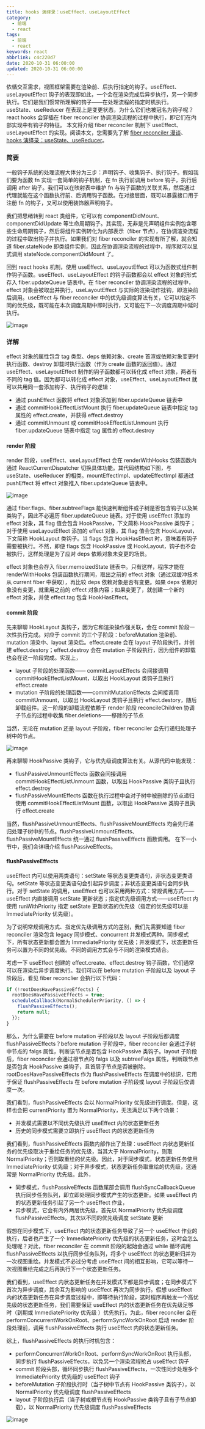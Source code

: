 ```yaml
---
title: hooks 演绎录：useEffect、useLayoutEffect
category:
  - 前端
  - react
tags:
  - 前端
  - react
keywords: react
abbrlink: c4c220d7
date: 2020-10-31 06:00:00
updated: 2020-10-31 06:00:00
---
```


依循交互需求，视图框架需要在渲染前、后执行指定的钩子。useEffect、useLayoutEffect 钩子的表现即如此，一个会在渲染完成后异步执行，另一个同步执行。它们是我们惯常所理解的钩子——在处理流程的指定时机执行。useState、useReducer 在表现上是变更状态，为什么它们也被冠名为钩子呢？react hooks 会穿插在 fiber reconciler 协调渲染流程的过程中执行，即它们在内部实现中有钩子的特征。
本文将介绍 fiber reconciler 机制下 useEffect、useLayoutEffect 的实现。阅读本文，您需要先了解 [fiber reconciler 漫谈](/archives/7c21db8b/)、[hooks 演绎录：useState、useReducer](/archives/4fcadd8a/)。

### 简要

一般钩子系统的处理流程大体分为三步：声明钩子、收集钩子、执行钩子。假如我们要为函数 fn 实现一套简单的钩子机制，在 fn 执行前调用 before 钩子，执行后调用 after 钩子。我们可以在映射表中维护 fn 与钩子函数的关联关系，然后通过代理就能在这个函数执行前、后调用钩子函数。在对接层面，既可以暴露接口用于注册 fn 的钩子，又可以使用装饰器声明钩子。

我们把思绪转到 react 类组件，它可以有 componentDidMount、componentDidUpdate 等生命周期钩子。其实现，无非是先声明组件实例包含哪些生命周期钩子，然后将组件实例转化为内部表示（fiber 节点），在协调渲染流程的过程中取出钩子并执行。如果我们对 fiber reconciler 的实现有所了解，就会知道 fiber.stateNode 即类组件实例，因此在协调渲染流程的过程中，程序就可以显式调用 stateNode.componentDidMount 了。

回到 react hooks 机制，使用 useEffect、useLayoutEffect 可以为函数式组件制作钩子函数。useEffect、useLayoutEffect 的钩子函数都会以 effect 对象的形式存入 fiber.updateQueue 链表中。在 fiber reconciler 协调渲染流程的过程中，effect 对象会被取出并执行。useLayoutEffect 与实际的渲染动作挂钩，即渲染前后调用。useEffect 与 fiber reconciler 中的优先级调度算法有关，它可以指定不同的优先级，既可能在本次调度周期中即时执行，又可能在下一次调度周期中延时执行。

![image](useEffect1.png)

### 详解

effect 对象的属性包含 tag 类型、deps 依赖对象、create 首渲或依赖对象变更时执行函数、destroy 卸载时执行函数（作为 create 函数的返回值）。通过 useEffect、useLayoutEffect 制作的钩子函数都可以转化成 effect 对象，两者有不同的 tag 值。因为都可以转化成 effect 对象，useEffect、useLayoutEffect 就可以共用同一套添加钩子、执行钩子的逻辑：

* 通过 pushEffect 函数将 effect 对象添加到 fiber.updateQueue 链表中
* 通过 commitHookEffectListMount 执行 fiber.updateQueue 链表中指定 tag 属性的 effect.create，并获得 effect.destroy
* 通过 commitUnmount 或 commitHookEffectListUnmount 执行 fiber.updateQueue 链表中指定 tag 属性的 effect.destroy

#### render 阶段

render 阶段，useEffect、useLayoutEffect 会在 renderWithHooks 包装函数内通过 ReactCurrentDispatcher 切换具体功能。其代码结构如下图，与 useState、useReducer 的相类。mountEffectImpl、updateEffectImpl 都通过 pushEffect 将 effect 对象推入 fiber.updateQueue 链表中。

![image](useEffect2.png)

通过 fiber.flags、fiber.subtreeFlags 能快速判断组件或子树是否包含钩子以及某类钩子，因此不必遍历 fiber.updateQueue 链表。对于使用 useEffect 添加的 effect 对象，其 flag 值会包含 HookPassive，下文简称 HookPassive 类钩子；对于使用 useLayoutEffect 添加的 effect 对象，其 flag 值会包含 HookLayout，下文简称 HookLayout 类钩子。当 flags 包含 HookHasEffect 时，意味着有钩子需要被执行。不然，即便 flags 包含  HookPassive 或 HookLayout，钩子也不会被执行，这样处理是为了应对 deps 依赖对象未变更的场景。

effect 对象也会存入 fiber.memoizedState 链表中。只有这样，程序才能在 renderWithHooks 包装函数执行期间，取出之前的 effect 对象（通过双缓冲技术从 current fiber 中获取），再比较 deps 依赖对象是否有变更。如果 deps 依赖对象没有变更，就重用之前的 effect 对象内容；如果变更了，就创建一个新的 effect 对象，并使 effect.tag 包含 HookHasEffect。

#### commit 阶段

先来聊聊 HookLayout 类钩子，因为它和渲染操作强关联，会在 commit 阶段一次性执行完成。对应于 commit 的三个子阶段：beforeMutation 渲染前、mutation 渲染中、layout 渲染后。effect.create 会在 layout 子阶段执行，并创建 effect.destory；effect.destroy 会在 mutation 子阶段执行，因为组件的卸载也会在这一阶段完成。实现上，
* layout 子阶段的处理函数—— commitLayoutEffects 会间接调用 commitHookEffectListMount，以取出 HookLayout 类钩子且执行 effect.create
* mutation 子阶段的处理函数——commitMutationEffects 会间接调用 commitUnmount，以取出 HookLayout 类钩子且执行 effect.destory，随后卸载组件。这一阶段的卸载流程依赖于 render 阶段 reconcileChildren 协调子节点的过程中收集 fiber.deletions——移除的子节点

当然，无论在 mutation 还是 layout 子阶段，fiber reconciler 会先行递归处理子树中的节点。

![image](useEffect3.png)

再来聊聊 HookPassive 类钩子，它与优先级调度算法有关。从源代码中能发现：

* flushPassiveUnmountEffects 函数会间接调用 commitHookEffectListUnmount 函数，以取出 HookPassive 类钩子且执行 effect.destroy
* flushPassiveMountEffects 函数在执行过程中会对子树中被删除的节点递归使用 commitHookEffectListMount 函数，以取出 HookPassive 类钩子且执行 effect.create

当然，flushPassiveUnmountEffects、flushPassiveMountEffects 均会先行递归处理子树中的节点。flushPassiveUnmountEffects、flushPassiveMountEffects 统一通过 flushPassiveEffects 函数调用。 在下一小节中，我们会详细介绍 flushPassiveEffects。

#### flushPassiveEffects

useEffect 内可以使用两类语句：setState 等状态变更类语句，非状态变更类语句。setState 等状态变更类语句会引起异步调度；非状态变更类语句会同步执行。对于 setState 的调用，useEffect 也可以采用两种方式：常规调用方式——useEffect 内直接调用 setState 更新状态；指定优先级调用方式——useEffect 内使用 runWithPriority 指定 setState 更新状态的优先级（指定的优先级可以是 ImmediatePriority 优先级）。

为了说明常规调用方式、指定优先级调用方式的差别，我们先需要知道 fiber reconciler 渲染包含 legacy 同步模式、concurrent 并发模式两种。同步模式下，所有状态更新都会置为 ImmediatePriority 优先级；并发模式下，状态更新任务可以置为不同的优先级。不同的调用方式会与不同的渲染模式结合。

考虑一下 useEffect 创建的 effect.create、effect.destroy 钩子函数，它们通常可以在渲染后异步调度执行。我们可以在 before mutation 子阶段以及 layout 子阶段后，看见 fiber reconclier 会执行以下代码：

```js
if (!rootDoesHavePassiveEffects) {
  rootDoesHavePassiveEffects = true;
  scheduleCallback(NormalSchedulerPriority, () => {
    flushPassiveEffects();
    return null;
  });
}
```

那么，为什么需要在 before mutation 子阶段以及 layout 子阶段后都调度 flushPassiveEffects？before mutation 子阶段中，fiber reconciler 会通过子树中节点的 falgs 属性，判断该节点是否包含 HookPassive 类钩子。layout 子阶段后，fiber reconciler 会通过根节点的 falgs 以及 subtreeFalgs 属性，判断跟节点是否包含 HookPassive 类钩子，且首层子节点是否被删除。rootDoesHavePassiveEffects 作为 flushPassiveEffects 在调度中的标识，它用于保证 flushPassiveEffects 在 before mutation 子阶段或 layout 子阶段后仅调度一次。

我们看到，flushPassiveEffects 会以 NormalPriority 优先级进行调度。但是，这样也会把 currentPriority 置为 NormalPriority，无法满足以下两个场景：
* 并发模式需要以不同优先级执行 useEffect 内的状态更新任务
* 历史的同步模式需要立即执行 useEffect 内的状态更新任务

我们看到，flushPassiveEffects 函数内部作出了处理：useEffect 内状态更新任务的优先级取决于重绘任务的优先级，当其大于 NormalPriority，则取 NormalPriority；否则取重绘的优先级。因此，对于同步模式，状态更新任务使用 ImmediatePriority 优先级；对于异步模式，状态更新任务取重绘的优先级，这通常是 NormalPriority 优先级。此外，
* 同步模式，flushPassiveEffects 函数尾部会调用 flushSyncCallbackQueue 执行同步任务队列，即立即处理同步模式产生的状态更新。如果 useEffect 内的状态更新任务引起了另一个 useEffect 作业，
* 异步模式，它会有内外两层优先级，首先以 NormalPriority 优先级调度 flushPassiveEffects，其次以不同的优先级调度 setState 更新

假想在同步模式下，useEffect 内的状态更新任务导致了另一个 useEffect 作业的执行，后者也产生了一个 ImmediatePriority 优先级的状态更新任务，这时会怎么处理呢？对此，fiber reconciler 在 commit 阶段的起始会通过 while 循环调用 flushPassiveEffects 以执行同步任务队列，将多个 useEffect 的状态更新归并为一次视图重绘。并发模式不必过分考虑 useEffect 间的相互影响，它可以等待一次视图重绘完成之后再执行下一个状态更新任务。

我们看到，useEffect 内状态更新任务在并发模式下都是异步调度；在同步模式下首次为异步调度，其余互为影响的 useEffect 再次为同步执行。假想 useEffect 内的状态更新任务在异步调度过程中，即等待执行阶段，这时程序再触发一个高优先级的状态更新任务，我们需要保证 useEffect 内的状态更新任务在优先级足够时（到期或 ImmediatePriority 优先级 ）优先执行。为此，fiber reconciler 会在 performConcurrentWorkOnRoot、performSyncWorkOnRoot 启动 render 阶段处理前，调用 flushPassiveEffects 执行 useEffect 内的状态更新任务。

综上，flushPassiveEffects 的执行时机包含：
* performConcurrentWorkOnRoot、performSyncWorkOnRoot 执行头部，同步执行 flushPassiveEffects，以免另一个渲染流程抢占 useEffect 钩子
* commit 阶段头部，循环同步执行 flushPassiveEffects，一次性同步处理多个 ImmediatePriority 优先级的 useEffect 钩子
* beforeMutation 子阶段执行时（当子树中节点有 HookPassive 类钩子），以 NormalPriority 优先级调度 flushPassiveEffects
* layout 子阶段执行后（当子树或根节点有 HookPassive 类钩子且有子节点卸载），以 NormalPriority 优先级调度 flushPassiveEffects

![image](useEffect4.png)

